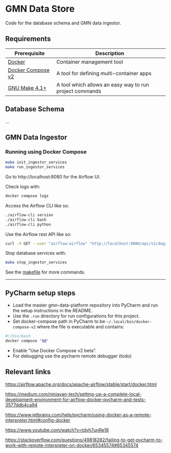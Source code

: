# GMN Data Store
Code for the database schema and GMN data ingestor.

## Requirements
| Prerequisite                                                      | Description                                             |
|-------------------------------------------------------------------|---------------------------------------------------------|
| [Docker](https://www.docker.com/)                                 | Container management tool                               |
| [Docker Compose v2](https://docs.docker.com/compose/cli-command/) | A tool for defining multi-container apps                |
| [GNU Make 4.1+](https://www.gnu.org/software/make/)               | A tool which allows an easy way to run project commands |

## Database Schema
...

## GMN Data Ingestor

### Running using Docker Compose
```sh
make init_ingestor_services
make run_ingestor_services
```
Go to http://localhost:8080 for the Airflow UI.

Check logs with:
```sh
docker compose logs
```

Access the Airflow CLI like so:
```sh
./airflow-cli version
./airflow-cli bash
./airflow-cli python
```

Use the Airflow rest API like so:
```sh
curl -X GET --user "airflow:airflow" "http://localhost:8080/api/v1/dags"
```

Stop database services with:
```sh
make stop_ingestor_services
```

See the [makefile](Makefile) for more commands.

---

## PyCharm setup steps
- Load the master gmn-data-platform repository into PyCharm and run the setup instructions in the README.
- Use the `.run` directory for run configurations for this project.
- Set docker-compose path in PyCharm to be `~/.local/bin/docker-compose-v2` where the file is executable and contains:
```sh
#!/bin/bash
docker compose "$@"
```
- Enable "Use Docker Compose v2 beta".
- For debugging use the pycharm remote debugger (todo)

## Relevant links
https://airflow.apache.org/docs/apache-airflow/stable/start/docker.html

https://medium.com/ninjavan-tech/setting-up-a-complete-local-development-environment-for-airflow-docker-pycharm-and-tests-3577ddb4ca94

https://www.jetbrains.com/help/pycharm/using-docker-as-a-remote-interpreter.html#config-docker

https://www.youtube.com/watch?v=tdvh7unRe18

https://stackoverflow.com/questions/49818282/failing-to-get-pycharm-to-work-with-remote-interpreter-on-docker/65345574#65345574
